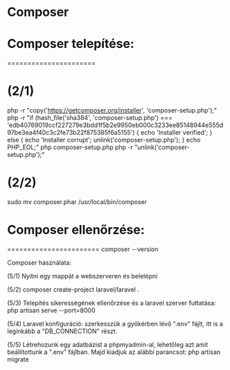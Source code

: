 # Composer

# Composer telepítése:
======================
# (2/1)
php -r "copy('https://getcomposer.org/installer', 'composer-setup.php');"
php -r "if (hash_file('sha384', 'composer-setup.php') === 'edb40769019ccf227279e3bdd1f5b2e9950eb000c3233ee85148944e555d97be3ea4f40c3c2fe73b22f875385f6a5155') { echo 'Installer verified'; } else { echo 'Installer corrupt'; unlink('composer-setup.php'); } echo PHP_EOL;"
php composer-setup.php
php -r "unlink('composer-setup.php');"

# (2/2)
sudo mv composer.phar /usr/local/bin/composer

# Composer ellenőrzése:
=======================
composer --version

Composer használata:

(5/1)
Nyitni egy mappát a webszerveren és belelépni

(5/2)
composer create-project laravel/laravel .

(5/3)
Telepítés sikerességének ellenőrzése és a laravel szerver futtatása:
php artisan serve --port=8000

(5/4)
Laravel konfiguráció:
szerkesszük a gyökérben lévő ".env" fájlt, itt is a leginkább a "DB_CONNECTION" részt.

(5/5)
Létrehozunk egy adatbázist a phpmyadmin-al, lehetőleg azt amit beállítottunk a ".env" fájlban.
Majd kiadjuk az alábbi parancsot:
php artisan migrate